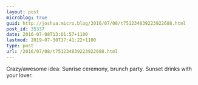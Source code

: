 ```yaml
---
layout: post
microblog: true
guid: http://joshua.micro.blog/2016/07/08/t751234839223922688.html
post_id: 35337
date: 2016-07-08T13:01:57+1100
lastmod: 2019-07-30T17:41:22+1100
type: post
url: /2016/07/08/t751234839223922688.html
---
```

Crazy/awesome idea: Sunrise ceremony, brunch party. Sunset drinks with your lover.
